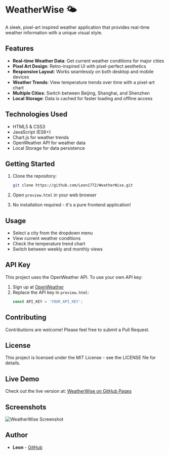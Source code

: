 # WeatherWise 🌤️

A sleek, pixel-art inspired weather application that provides real-time weather information with a unique visual style.

## Features

- **Real-time Weather Data**: Get current weather conditions for major cities
- **Pixel Art Design**: Retro-inspired UI with pixel-perfect aesthetics
- **Responsive Layout**: Works seamlessly on both desktop and mobile devices
- **Weather Trends**: View temperature trends over time with a pixel-art chart
- **Multiple Cities**: Switch between Beijing, Shanghai, and Shenzhen
- **Local Storage**: Data is cached for faster loading and offline access

## Technologies Used

- HTML5 & CSS3
- JavaScript (ES6+)
- Chart.js for weather trends
- OpenWeather API for weather data
- Local Storage for data persistence

## Getting Started

1. Clone the repository:
   ```bash
   git clone https://github.com/Leon1772/WeatherWise.git
   ```

2. Open `preview.html` in your web browser

3. No installation required - it's a pure frontend application!

## Usage

- Select a city from the dropdown menu
- View current weather conditions
- Check the temperature trend chart
- Switch between weekly and monthly views

## API Key

This project uses the OpenWeather API. To use your own API key:

1. Sign up at [OpenWeather](https://openweathermap.org/api)
2. Replace the API key in `preview.html`:
   ```javascript
   const API_KEY = 'YOUR_API_KEY';
   ```

## Contributing

Contributions are welcome! Please feel free to submit a Pull Request.

## License

This project is licensed under the MIT License - see the LICENSE file for details.

## Live Demo

Check out the live version at: [WeatherWise on GitHub Pages](https://leon1772.github.io/WeatherWise/)

## Screenshots

![WeatherWise Screenshot](screenshot.png)

## Author

- **Leon** - [GitHub](https://github.com/Leon1772) 